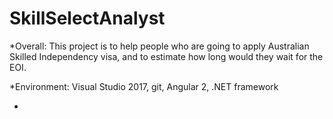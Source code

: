 # SkillSelectAnalyst

*Overall:
This project is to help people who are going to apply Australian Skilled Independency visa, 
and to estimate how long would they wait for the EOI.

*Environment:
Visual Studio 2017, git, Angular 2, .NET framework

*
